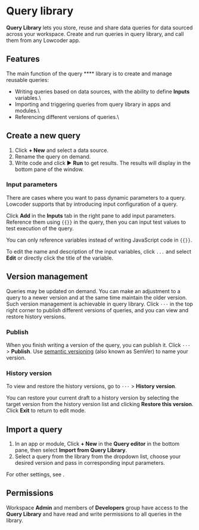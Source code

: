 # Query library

**Query Library** lets you store, reuse and share data queries for data sourced across your workspace. Create and run queries in query library, and call them from any Lowcoder app.

## Features

The main function of the query \*\*\*\* library is to create and manage reusable queries:

* Writing queries based on data sources, with the ability to define **Inputs** variables.\\
* Importing and triggering queries from query library in apps and modules.\\
* Referencing different versions of queries.\\

## Create a new query

1. Click **+ New** and select a data source.
2. Rename the query on demand.
3. Write code and click ▶ **Run** to get results. The results will display in the bottom pane of the window.

### Input parameters

There are cases where you want to pass dynamic parameters to a query. Lowcoder supports that by introducing input configuration of a query.

Click **Add** in the **Inputs** tab in the right pane to add input parameters. Reference them using `{{}}` in the query, then you can input test values to test execution of the query.

You can only reference variables instead of writing JavaScript code in `{{}}`.

To edit the name and description of the input variables, click `...` and select **Edit** or directly click the title of the variable.

## Version management

Queries may be updated on demand. You can make an adjustment to a query to a newer version and at the same time maintain the older version. Such version management is achievable in query library. Click `···` in the top right corner to publish different versions of queries, and you can view and restore history versions.

### Publish

When you finish writing a version of the query, you can publish it. Click `···` > **Publish**. Use [semantic versioning](https://semver.org/) (also known as SemVer) to name your version.

### History version

To view and restore the history versions, go to `···` > **History version**.

You can restore your current draft to a history version by selecting the target version from the history version list and clicking **Restore this version**. Click **Exit** to return to edit mode.

## Import a query

1. In an app or module, Click **+ New** in the **Query editor** in the bottom pane, then select **Import from Query Library**.
2. Select a query from the library from the dropdown list, choose your desired version and pass in corresponding input parameters.

For other settings, see .

## Permissions

Workspace **Admin** and members of **Developers** group have access to the **Query Library** and have read and write permissions to all queries in the library.
